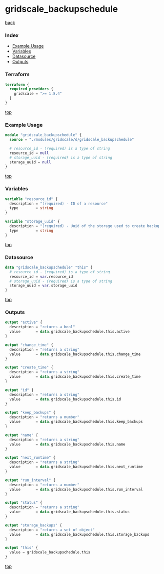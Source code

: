 # gridscale_backupschedule

[back](../gridscale.md)

### Index

- [Example Usage](#example-usage)
- [Variables](#variables)
- [Datasource](#datasource)
- [Outputs](#outputs)

### Terraform

```terraform
terraform {
  required_providers {
    gridscale = ">= 1.8.4"
  }
}
```

[top](#index)

### Example Usage

```terraform
module "gridscale_backupschedule" {
  source = "./modules/gridscale/d/gridscale_backupschedule"

  # resource_id - (required) is a type of string
  resource_id = null
  # storage_uuid - (required) is a type of string
  storage_uuid = null
}
```

[top](#index)

### Variables

```terraform
variable "resource_id" {
  description = "(required) - ID of a resource"
  type        = string
}

variable "storage_uuid" {
  description = "(required) - Uuid of the storage used to create backups"
  type        = string
}
```

[top](#index)

### Datasource

```terraform
data "gridscale_backupschedule" "this" {
  # resource_id - (required) is a type of string
  resource_id = var.resource_id
  # storage_uuid - (required) is a type of string
  storage_uuid = var.storage_uuid
}
```

[top](#index)

### Outputs

```terraform
output "active" {
  description = "returns a bool"
  value       = data.gridscale_backupschedule.this.active
}

output "change_time" {
  description = "returns a string"
  value       = data.gridscale_backupschedule.this.change_time
}

output "create_time" {
  description = "returns a string"
  value       = data.gridscale_backupschedule.this.create_time
}

output "id" {
  description = "returns a string"
  value       = data.gridscale_backupschedule.this.id
}

output "keep_backups" {
  description = "returns a number"
  value       = data.gridscale_backupschedule.this.keep_backups
}

output "name" {
  description = "returns a string"
  value       = data.gridscale_backupschedule.this.name
}

output "next_runtime" {
  description = "returns a string"
  value       = data.gridscale_backupschedule.this.next_runtime
}

output "run_interval" {
  description = "returns a number"
  value       = data.gridscale_backupschedule.this.run_interval
}

output "status" {
  description = "returns a string"
  value       = data.gridscale_backupschedule.this.status
}

output "storage_backups" {
  description = "returns a set of object"
  value       = data.gridscale_backupschedule.this.storage_backups
}

output "this" {
  value = gridscale_backupschedule.this
}
```

[top](#index)